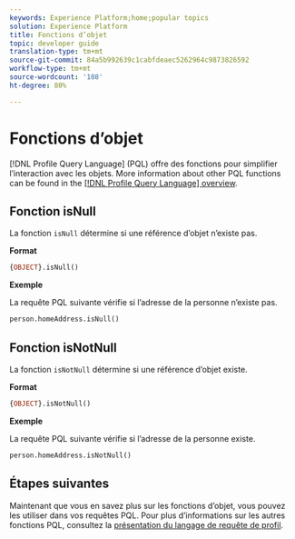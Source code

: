 ```yaml
---
keywords: Experience Platform;home;popular topics
solution: Experience Platform
title: Fonctions d’objet
topic: developer guide
translation-type: tm+mt
source-git-commit: 84a5b992639c1cabfdeaec5262964c9873826592
workflow-type: tm+mt
source-wordcount: '108'
ht-degree: 80%

---
```



# Fonctions d’objet

[!DNL Profile Query Language] (PQL) offre des fonctions pour simplifier l’interaction avec les objets. More information about other PQL functions can be found in the [[!DNL Profile Query Language] overview](./overview.md).

## Fonction isNull

La fonction `isNull` détermine si une référence d’objet n’existe pas.

**Format**

```sql
{OBJECT}.isNull()
```

**Exemple**

La requête PQL suivante vérifie si l’adresse de la personne n’existe pas.

```sql
person.homeAddress.isNull()
```

## Fonction isNotNull

La fonction `isNotNull` détermine si une référence d’objet existe.

**Format**

```sql
{OBJECT}.isNotNull()
```

**Exemple**

La requête PQL suivante vérifie si l’adresse de la personne existe.

```sql
person.homeAddress.isNotNull()
```

## Étapes suivantes

Maintenant que vous en savez plus sur les fonctions d’objet, vous pouvez les utiliser dans vos requêtes PQL. Pour plus d’informations sur les autres fonctions PQL, consultez la [présentation du langage de requête de profil](./overview.md).